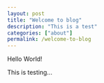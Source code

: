 ```yaml
---
layout: post
title: "Welcome to blog"
description: "This is a test"
categories: ["about"]
permalink: /welcome-to-blog
---
```

Hello World!

This is testing...

